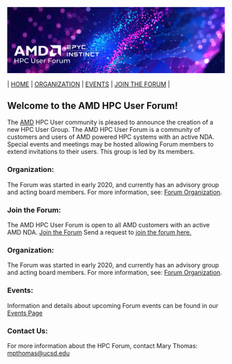 <img src="images/Smaller-AMDHPCUserTraining_header.png" alt="Comet Rack View" width="700px" />


| [HOME](https://amdhpcuserforum.github.io) | [ORGANIZATION](https://amdhpcuserforum.github.io/organization) | [EVENTS](https://amdhpcuserforum.github.io/events) | [JOIN THE FORUM](https://amdhpcuserforum.github.io/contact) |


## Welcome to the AMD HPC User Forum!

The [AMD](https://www.amd.com/en) HPC User community is pleased to announce the creation of a new HPC User Group.  The AMD HPC User Forum is a community of customers and users of AMD powered HPC systems with an active NDA.   Special events and meetings may be hosted allowing Forum members to extend invitations to their users.  This group is led by its members.


### Organization:
The Forum was started in early 2020, and currently has an advisory group and acting board members. For more information, see: [Forum Organization](https://amdhpcuserforum.github.io/organization).

### Join the Forum: 
The AMD HPC User Forum is open to all AMD customers with an active AMD NDA. [Join the Forum](https://amdhpcuserforum.github.io/contact)
Send a request to [join the forum here.](https://docs.google.com/forms/d/e/1FAIpQLSd_l_MDY5Kh_tFJ_KHPzx4eiTKndsNMn5BpiJ8WiWaCUG1mLQ/viewform)

### Organization:
The Forum was started in early 2020, and currently has an advisory group and acting board members. For more information, see: [Forum Organization](https://amdhpcuserforum.github.io/organization).

### Events:
Information and details about upcoming Forum events can be found in our [Events Page](https://amdhpcuserforum.github.io/events/events)


### Contact Us: 
For more information about the HPC Forum, contact Mary Thomas: mpthomas@ucsd.edu


